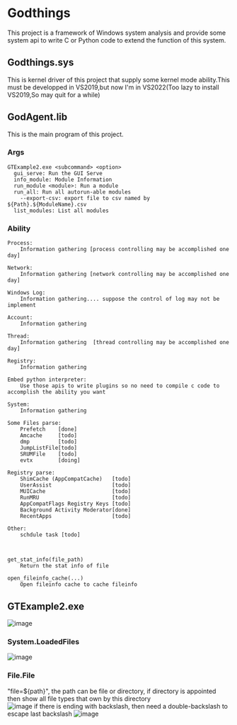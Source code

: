 # Godthings
This project is a framework of Windows system analysis and provide some system api to write C or Python code to extend the function of this system. 
## Godthings.sys
  This is kernel driver of this project that supply some kernel mode ability.This must be developped in VS2019,but now I'm in VS2022(Too lazy to install VS2019,So may quit for a while)
  
## GodAgent.lib
  This is the main program of this project.
  ### Args
    GTExample2.exe <subcommand> <option>
      gui_serve: Run the GUI Serve
      info_module: Module Information
      run_module <module>: Run a module
      run_all: Run all autorun-able modules
        --export-csv: export file to csv named by ${Path}.${ModuleName}.csv
      list_modules: List all modules
    
  ### Ability
    Process:
        Information gathering [process controlling may be accomplished one day]
    
    Network:
        Information gathering [network controlling may be accomplished one day]
    
    Windows Log:
        Information gathering.... suppose the control of log may not be implement
    
    Account:
        Information gathering
        
    Thread:
        Information gathering  [thread controlling may be accomplished one day]
        
    Registry:
        Information gathering
        
    Embed python interpreter:
        Use those apis to write plugins so no need to compile c code to accomplish the ability you want
        
    System:
        Information gathering
        
    Some Files parse: 
        Prefetch    [done]
        Amcache     [todo]
        dmp         [todo]
        JumpListFile[todo]
        SRUMFile    [todo]
        evtx        [doing]
    
    Registry parse:
        ShimCache (AppCompatCache)   [todo]
        UserAssist                   [todo]
        MUICache                     [todo]
        RunMRU                       [todo]
        AppCompatFlags Registry Keys [todo]
        Background Activity Moderator[done]
        RecentApps                   [todo]
    
    Other:
        schdule task [todo]
        
        

    get_stat_info(file_path)
        Return the stat info of file

    open_fileinfo_cache(...)
        Open fileinfo cache to cache fileinfo

## GTExample2.exe
  ![image](https://user-images.githubusercontent.com/25635931/227888007-9d35f94d-01a1-416e-bd4e-9c8441e7d424.png)
  ### System.LoadedFiles
  ![image](https://user-images.githubusercontent.com/25635931/227888102-870491f3-9075-4fc8-8f06-4da307d95d1a.png)
  ### File.File  
  "file=${path}", the path can be file or directory, if directory is appointed then show all file types that own by this directory  
  ![image](https://user-images.githubusercontent.com/25635931/227888288-0a9a3f46-3947-4106-9619-1cb335a6e89e.png)
  if there is ending with backslash, then need a double-backslash to escape last backslash
  ![image](https://user-images.githubusercontent.com/25635931/227888396-30312726-a87f-46fe-b123-f5ae242e0b8e.png)

